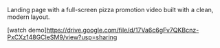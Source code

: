 Landing page with a full-screen pizza promotion video built with a clean, modern layout.

[watch demo]https://drive.google.com/file/d/17Va6c6gFv7QKBcnz-PxCXz148GCleSM9/view?usp=sharing
